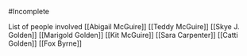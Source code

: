 #Incomplete 

List of people involved
[[Abigail McGuire]]
[[Teddy McGuire]]
[[Skye J. Golden]]
[[Marigold Golden]]
[[Kit McGuire]]
[[Sara Carpenter]]
[[Catti Golden]]
[[Fox Byrne]]